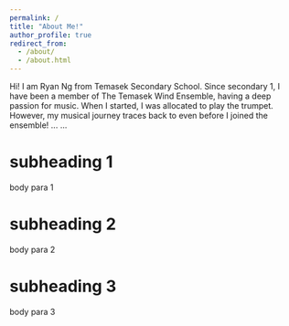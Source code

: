 ```yaml
---
permalink: /
title: "About Me!"
author_profile: true
redirect_from: 
  - /about/
  - /about.html
---
```


Hi! I am Ryan Ng from Temasek Secondary School. Since secondary 1, I have been a member of The Temasek Wind Ensemble, having a deep passion for music. When I started, I was allocated to play the trumpet. However, my musical journey traces back to even before I joined the ensemble! ... ...






subheading 1
======
body para 1






subheading 2
======
body para 2






subheading 3
======
body para 3
